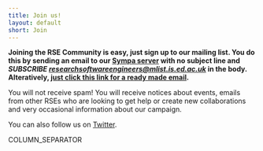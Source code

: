 ```yaml
---
title: Join us!
layout: default
short: Join
---
```

**Joining the RSE Community is easy, just sign up to our mailing list. You do this by sending an email to our [Sympa server](mailto:sympa@mlist.is.ed.ac.uk) with no subject line and *SUBSCRIBE researchsoftwareengineers@mlist.is.ed.ac.uk* in the body. Alteratively, [just click this link for a ready made email](mailto:sympa@mlist.is.ed.ac.uk?subject=&body=SUBSCRIBE&nbsp;researchsoftwareengineers@mlist.is.ed.ac.uk).**

You will not receive spam! You will receive notices about events, emails from other RSEs who are looking to get help or create new collaborations and very occasional information about our campaign.

You can also follow us on [Twitter](http://twitter.com/ResearchSoftEng).

COLUMN_SEPARATOR
